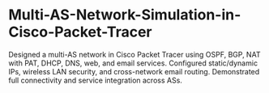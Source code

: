 # Multi-AS-Network-Simulation-in-Cisco-Packet-Tracer
Designed a multi-AS network in Cisco Packet Tracer using OSPF, BGP, NAT with PAT, DHCP, DNS, web, and email services. Configured static/dynamic IPs, wireless LAN security, and cross-network email routing. Demonstrated full connectivity and service integration across ASs.
